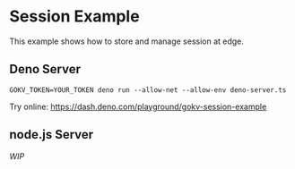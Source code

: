 # Session Example

This example shows how to store and manage session at edge.

## Deno Server

```
GOKV_TOKEN=YOUR_TOKEN deno run --allow-net --allow-env deno-server.ts
```

Try online: https://dash.deno.com/playground/gokv-session-example

## node.js Server

_WIP_
